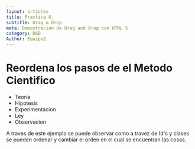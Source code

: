 ```yaml
---
layout: articles
title: Practica 6.
subtitle: Drag & Drop.
meta: Demostracion de Drag and Drop con HTML 5.
category: D&D
Author: Equipo2
---
```

<div class="DD">
<h1>Reordena los pasos de el Metodo Cientifico </h1>

<ul id="sortable">  
    <li class="item-1">Teoria</li>  
    <li class="item-2">Hipotesis</li>  
    <li class="item-3">Experimentacion</li>  
    <li class="item-4">Ley</li>  
    <li class="item-5">Observacion</li>  
</ul>
</div>
<p>A traves de este ejemplo se puede observar como a travez de Id's y clases se pueden ordenar y cambiar el orden en el cual se encuentran las cosas.</p>